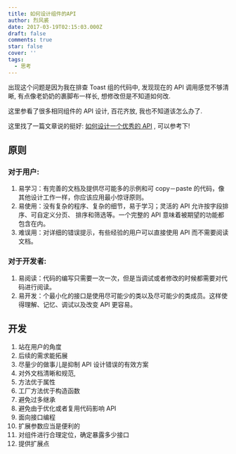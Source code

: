 ```yaml
---
title: 如何设计组件的API
author: 烈风裘
date: 2017-03-19T02:15:03.000Z
draft: false
comments: true
star: false
cover: ''
tags: 
  - 思考
---
```


出现这个问题是因为我在排查 Toast 组的代码中, 发现现在的 API 调用感觉不够清晰, 有点像老奶奶的裹脚布一样长, 想修改但是不知道如何改.

这里参看了很多相同组件的 API 设计, 百花齐放, 我也不知道该怎么办了.

这里找了一篇文章说的挺好: [如何设计一个优秀的 API](http://www.woshipm.com/operate/32612.html) , 可以参考下!

## 原则

### 对于用户:

1.  易学习：有完善的文档及提供尽可能多的示例和可 copy－paste 的代码，像其他设计工作一样，你应该应用最小惊讶原则。
2.  易使用：没有复杂的程序、复杂的细节，易于学习；灵活的 API 允许按字段排序、可自定义分页、 排序和筛选等。一个完整的 API 意味着被期望的功能都包含在内。
3.  难误用：对详细的错误提示，有些经验的用户可以直接使用 API 而不需要阅读文档。

### 对于开发者:

1.  易阅读：代码的编写只需要一次一次，但是当调试或者修改的时候都需要对代码进行阅读。
2.  易开发：个最小化的接口是使用尽可能少的类以及尽可能少的类成员。这样使得理解、记忆、调试以及改变 API 更容易。

## 开发

1.  站在用户的角度
2.  后续的需求能拓展
3.  尽量少的做事儿是抑制 API 设计错误的有效方案
4.  对外文档清晰和规范,
5.  方法优于属性
6.  工厂方法优于构造函数
7.  避免过多继承
8.  避免由于优化或者复用代码影响 API
9.  面向接口编程
10. 扩展参数应当是便利的
11. 对组件进行合理定位，确定暴露多少接口
12. 提供扩展点
